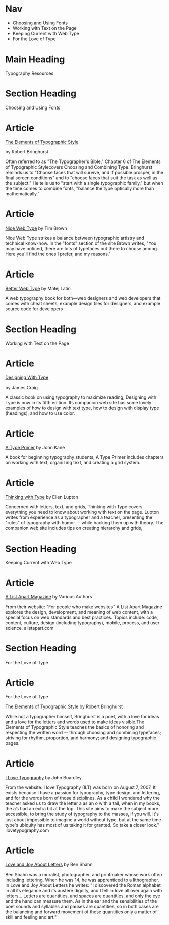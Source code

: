 # Nav

- Choosing and Using Fonts
- Working with Text on the Page
- Keeping Current with Web Type
- For the Love of Type

# Main Heading

Typography Resources

# Section Heading

Choosing and Using Fonts

# Article

[The Elements of Typographic Style](https://en.wikipedia.org/wiki/The_Elements_of_Typographic_Style)

by Robert Bringhurst

Often referred to as "The Typographer's Bible," Chapter 6 of
The Elements of Typographic Stylecovers
Choosing and Combining Type. Bringhurst reminds us to "Choose faces
that will survive, and if possible prosper, in the final screen
conditions" and to "choose faces that suit the task as well as the
subject." He tells us to "start with a single typographic family," but
when the time comes to combine fonts, "balance the type optically more
than mathematically."

# Article

[Nice Web Type](http://nicewebtype.com/)
by Tim Brown

Nice Web Type strikes a balance between
typographic artistry and technical know-how. In the "fonts" section of
the site Brown writes, "You may have noticed, there are lots of
typefaces out there to choose among. Here you'll find the ones I
prefer, and my reasons."

# Article

[Better Web Type](https://betterwebtype.com/)
by Matej Latin

A web typography book for both—web designers and web developers that comes with cheat sheets, example design files for designers, and example source code for developers

# Section Heading

Working with Text on the Page

# Article

[Designing With Type](https://www.amazon.com/Designing-Type-5th-Essential-Typography/dp/0823014134)

by James Craig

A classic book on using typography to maximize reading,
Designing with Type is now in its fifth
edition. Its companion web site has some lovely examples of how to
design with text type, how to design with display type (headings), and
how to use color.

# Article

[A Type Primer](https://www.amazon.com/Type-Primer-2nd-John-Kane/dp/0205066445)
by John Kane

A book for beginning typography students,
A Type Primer includes chapters on working
with text, organizing text, and creating a grid system.

# Article

[Thinking with Type](http://thinkingwithtype.com/)
by Ellen Lupton

Concerned with letters, text, and grids,
Thinking with Type covers everything you
need to know about working with text on the page. Lupton writes from
experience as a typographer and a teacher, presenting the "rules" of
typography with humor -- while backing them up with theory. The
companion web site includes tips on creating hierarchy and grids,

# Section Heading

Keeping Current with Web Type

# Article

[A List Apart Magazine](https://alistapart.com/)
by Various Authors

From their website: "For people who make websites"
A List Apart Magazine explores the design,
development, and meaning of web content, with a special focus on web
standards and best practices. Topics include: code, content, culture,
design (including typography), mobile, process, and user science.
alistapart.com

# Section Heading

For the Love of Type

# Article

For the Love of Type

[The Elements of Typographic Style](https://en.wikipedia.org/wiki/The_Elements_of_Typographic_Style)
by Robert Bringhurst

While not a typographer himself, Bringhurst is a poet, with a love
for ideas and a love for the letters and words used to make ideas
visible.The Elements of Typographic Style
teaches the basics of honoring and respecting the written word --
through choosing and combining typefaces; striving for rhythm,
proportion, and harmony; and designing typographic pages.

# Article

[I Love Typography](https://fonts.ilovetypography.com/)
by John Boardley

From the website: I love Typography (ILT)
was born on August 7, 2007. It exists because I have a passion for
typography, type design, and lettering, and for the words born of
those disciplines. As a child I wondered why the teacher asked us to
draw the letter a as an o with a tail, when in my books, the a’s had
an extra bit at the top. This site aims to make the subject more
accessible, to bring the study of typography to the masses, if you
will. It's just about impossible to imagine a world without type, but
at the same time type's ubiquity has most of us taking it for granted.
So take a closer look." ilovetypography.com

# Article

[Love and Joy About Letters](https://www.amazon.com/Love-Joy-about-Letters-Lettering/dp/B0006AYYFG)
by Ben Shahn

Ben Shahn was a muralist, photographer, and printmaker whose work
often including lettering. When he was 14, he was apprenticed to a
lithographer. In
Love and Joy About Letters he writes: "I
discovered the Roman alphabet in all its elegance and its austere
dignity, and I fell in love all over again with letters… Letters are
quantities, and spaces are quantities, and only the eye and the hand
can measure them. As in the ear and the sensibilities of the poet
sounds and syllables and pauses are quantities, so in both cases are
the balancing and forward movement of these quantities only a matter
of skill and feeling and art."
